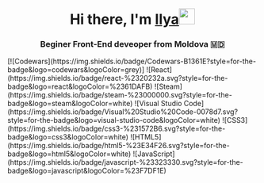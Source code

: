 <h1 align="center">Hi there, I'm <a href="https://github.com/igang20" target="_blank">Ilya</a><img src="https://github.com/blackcater/blackcater/raw/main/images/Hi.gif" height="32"/></h1>
<h3 align="center">Beginer Front-End deveoper from Moldova 🇲🇩</h3>
[![Codewars](https://img.shields.io/badge/Codewars-B1361E?style=for-the-badge&logo=codewars&logoColor=grey)]
![React](https://img.shields.io/badge/react-%2320232a.svg?style=for-the-badge&logo=react&logoColor=%2361DAFB)
![Steam](https://img.shields.io/badge/steam-%23000000.svg?style=for-the-badge&logo=steam&logoColor=white)
![Visual Studio Code](https://img.shields.io/badge/Visual%20Studio%20Code-0078d7.svg?style=for-the-badge&logo=visual-studio-code&logoColor=white)
![CSS3](https://img.shields.io/badge/css3-%231572B6.svg?style=for-the-badge&logo=css3&logoColor=white)
![HTML5](https://img.shields.io/badge/html5-%23E34F26.svg?style=for-the-badge&logo=html5&logoColor=white)
![JavaScript](https://img.shields.io/badge/javascript-%23323330.svg?style=for-the-badge&logo=javascript&logoColor=%23F7DF1E)
